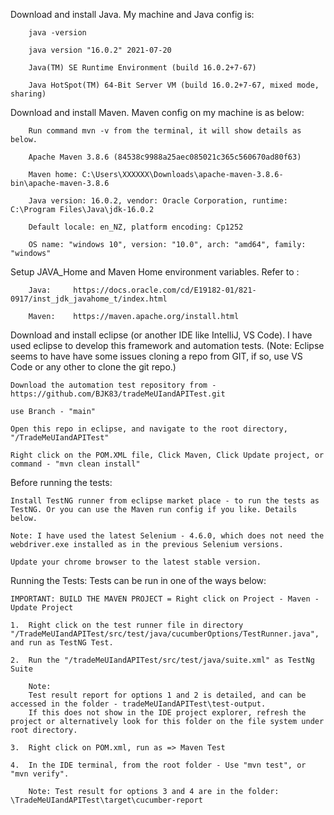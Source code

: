 Download and install Java. My machine and Java config is:

		java -version

		java version "16.0.2" 2021-07-20

		Java(TM) SE Runtime Environment (build 16.0.2+7-67)

		Java HotSpot(TM) 64-Bit Server VM (build 16.0.2+7-67, mixed mode, sharing)

Download and install Maven. Maven config on my machine is as below:

		Run command mvn -v from the terminal, it will show details as below.
		
		Apache Maven 3.8.6 (84538c9988a25aec085021c365c560670ad80f63)

		Maven home: C:\Users\XXXXXX\Downloads\apache-maven-3.8.6-bin\apache-maven-3.8.6

		Java version: 16.0.2, vendor: Oracle Corporation, runtime: C:\Program Files\Java\jdk-16.0.2

		Default locale: en_NZ, platform encoding: Cp1252

		OS name: "windows 10", version: "10.0", arch: "amd64", family: "windows"
		

Setup JAVA_Home and Maven Home environment variables. Refer to : 

		Java:     https://docs.oracle.com/cd/E19182-01/821-0917/inst_jdk_javahome_t/index.html

		Maven:    https://maven.apache.org/install.html

Download and install eclipse (or another IDE like IntelliJ, VS Code). I have used eclipse to develop this framework and automation tests. 
(Note: Eclipse seems to have have some issues cloning a repo from GIT, if so, use VS Code or any other to clone the git repo.)

	Download the automation test repository from - https://github.com/BJK83/tradeMeUIandAPITest.git
	
	use Branch - "main"

	Open this repo in eclipse, and navigate to the root directory, "/TradeMeUIandAPITest"

	Right click on the POM.XML file, Click Maven, Click Update project, or command - "mvn clean install"
	

Before running the tests:

	Install TestNG runner from eclipse market place - to run the tests as TestNG. Or you can use the Maven run config if you like. Details below.
	
	Note: I have used the latest Selenium - 4.6.0, which does not need the webdriver.exe installed as in the previous Selenium versions.
	
	Update your chrome browser to the latest stable version.


Running the Tests: Tests can be run in one of the ways below:

	IMPORTANT: BUILD THE MAVEN PROJECT = Right click on Project - Maven - Update Project

	1.  Right click on the test runner file in directory "/TradeMeUIandAPITest/src/test/java/cucumberOptions/TestRunner.java", and run as TestNG Test.		
	
	2.  Run the "/tradeMeUIandAPITest/src/test/java/suite.xml" as TestNg Suite
	
		Note:
		Test result report for options 1 and 2 is detailed, and can be accessed in the folder - tradeMeUIandAPITest\test-output. 
		If this does not show in the IDE project explorer, refresh the project or alternatively look for this folder on the file system under root directory.

	3.  Right click on POM.xml, run as => Maven Test

	4.  In the IDE terminal, from the root folder - Use "mvn test", or "mvn verify".

		Note: Test result for options 3 and 4 are in the folder: \TradeMeUIandAPITest\target\cucumber-report

